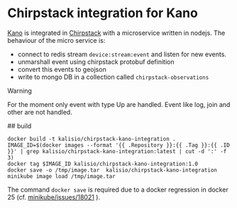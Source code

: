 # Chirpstack integration for Kano

[Kano](https://kalisio.github.io/kano/) is integrated in [Chirpstack](https://github.com/chirpstack/) with a microservice written in nodejs.
The behaviour of the micro service is:

  * connect to redis stream `device:stream:event` and listen for new events.
  * unmarshall event using chirpstack protobuf definition
  * convert this events to geojson
  * write to mongo DB in a collection called `chirpstack-observations`

> [!WARNING]
> For the moment only event with type Up are handled. Event like log, join and other are not handled.

## build

```shell
docker build -t kalisio/chirpstack-kano-integration .
IMAGE_ID=$(docker images --format '{{ .Repository }}:{{ .Tag }}:{{ .ID }}' | grep kalisio/chirpstack-kano-integration:latest | cut -d ':' -f 3)
docker tag $IMAGE_ID kalisio/chirpstack-kano-integration:1.0
docker save -o /tmp/image.tar  kalisio/chirpstack-kano-integration
minikube image load /tmp/image.tar
```

The command `docker save` is required due to a docker regression in docker 25 (cf. [minikube/issues/18021](https://github.com/kubernetes/minikube/issues/18021) ).

